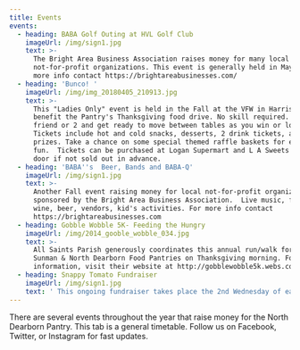 ```yaml
---
title: Events
events:
  - heading: BABA Golf Outing at HVL Golf Club
    imageUrl: /img/sign1.jpg
    text: >-
      The Bright Area Business Association raises money for many local
      not-for-profit organizations. This event is generally held in May.  For
      more info contact https://brightareabusinesses.com/
  - heading: 'Bunco! '
    imageUrl: /img/img_20180405_210913.jpg
    text: >-
      This "Ladies Only" event is held in the Fall at the VFW in Harrison, OH to
      benefit the Pantry's Thanksgiving food drive. No skill required.  Bring a
      friend or 2 and get ready to move between tables as you win or lose. 
      Tickets include hot and cold snacks, desserts, 2 drink tickets, and door
      prizes. Take a chance on some special themed raffle baskets for even more
      fun.  Tickets can be purchased at Logan Supermart and L A Sweets or at the
      door if not sold out in advance.
  - heading: 'BABA''s  Beer, Bands and BABA-Q'
    imageUrl: /img/sign1.jpg
    text: >-
      Another Fall event raising money for local not-for-profit organizations
      sponsored by the Bright Area Business Association.  Live music, food,
      wine, beer, vendors, kid's activities. For more info contact
      https://brightareabusinesses.com  
  - heading: Gobble Wobble 5K- Feeding the Hungry
    imageUrl: /img/2014_gooble_wobble_034.jpg
    text: >-
      All Saints Parish generously coordinates this annual run/walk for the
      Sunman & North Dearborn Food Pantries on Thanksgiving morning. For more
      information, visit their website at http://gobblewobble5k.webs.com/
  - heading: Snappy Tomato Fundraiser
    imageUrl: /img/sign1.jpg
    text: ' This ongoing fundraiser takes place the 2nd Wednesday of each month at Snappy Tomato in Bright. The pantry receives a percentage of sales and all tips.'
---
```

There are several events throughout the year that raise money for the North Dearborn Pantry.  This tab is a general timetable. Follow us on Facebook, Twitter, or Instagram for fast updates.
